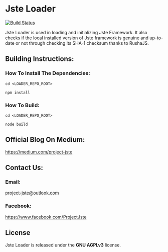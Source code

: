 # Jste Loader

[![Build Status](https://travis-ci.org/project-jste/loader.svg?branch=master)](https://travis-ci.org/project-jste/loader)

Jste Loader is used in loading and initializing Jste Framework. It also checks if the local installed version of Jste framework is genuine and up-to-date or not through checking its SHA-1 checksum thanks to RushaJS.

## Building Instructions:

### How To Install The Dependencies:

<code>cd <LOADER_REPO_ROOT></code>

<code>npm install</code>

### How To Build:

<code>cd <LOADER_REPO_ROOT></code>

<code>node build</code>

## Official Blog On Medium:

https://medium.com/project-jste

## Contact Us:

### Email:

project-jste@outlook.com

### Facebook:

https://www.facebook.com/ProjectJste

## License

Jste Loader is released under the <b>GNU AGPLv3</b> license.

